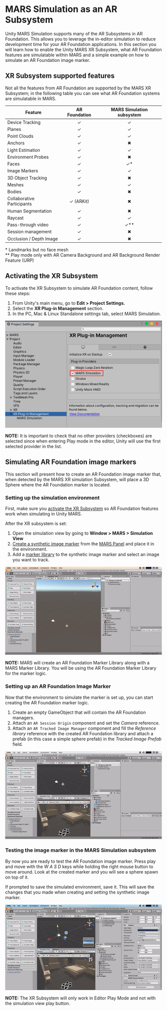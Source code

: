# MARS Simulation as an AR Subsystem
Unity MARS Simulation supports many of the AR Subsystems in AR Foundation. This allows you to leverage the in-editor simulation to reduce development time for your AR Foundation applications.
In this section you will learn how to enable the Unity MARS XR Subsystem, what AR Foundation features are simulatable within MARS and a simple example on how to simulate an AR Foundation image marker.

## XR Subsystem supported features
Not all the features from AR Foundation are supported by the MARS XR Subsystem; in the following table you can see what AR Foundation systems are simulatable in MARS.

|        Feature        | AR Foundation | MARS Simulation subsystem |
| --------------------------- |:-------:|:-----:|
| Device Tracking             |    ✓    |   ✓   |
| Planes                      |    ✓    |   ✓   |
| Point Clouds                |    ✓    |   ✓   |
| Anchors                     |    ✓    |   ✖   |
| Light Estimation            |    ✓    |   ✓   |
| Environment Probes          |    ✓    |   ✖   |
| Faces                       |    ✓    |   ✓*  |
| Image Markers               |    ✓    |   ✓   |
| 3D Object Tracking          |    ✓    |   ✖   |
| Meshes                      |    ✓    |   ✓   |
| Bodies                      |    ✓    |   ✖   |
| Collaborative Participants  |✓ (ARKit)|   ✖   |
| Human Segmentation          |    ✓    |   ✖   |
| Raycast                     |    ✓    |   ✓   |
| Pass-through video          |    ✓    |   ✓** |
| Session management          |    ✓    |   ✖   |
| Occlusion / Depth Image     |    ✓    |   ✖   |

\* Landmarks but no face mesh\
\** Play mode only with AR Camera Background and AR Background Render Feature (URP)

## Activating the XR Subsystem
To activate the XR Subsystem to simulate AR Foundation content, follow these steps:

1. From Unity's main menu, go to **Edit &gt; Project Settings.** 
2. Select the **XR Plug-in Management** section.
3. In the PC, Mac & Linux Standalone settings tab, select MARS Simulation.

![XR Subsystem](images/XRSubsystem/xr-subsystem-enable.png)

**NOTE:** It is important to check that no other providers (checkboxes) are selected since when entering Play mode in the editor, Unity will use the first selected provider in the list.

## Simulating AR Foundation image markers
This section will present how to create an AR Foundation image marker that, when detected by the MARS XR simulation Subsystem, will place a 3D Sphere where the AR Foundation marker is located.

### Setting up the simulation environment
First, make sure you [activate the XR Subsystem](MarsSimulation.md#activating-the-xr-subsystem) so AR Foundation features work when simulating in Unity MARS.

After the XR subsystem is set:
1. Open the simulation view by going to **Window &gt; MARS &gt; Simulation View**
2. [Create a synthetic image marker](https://docs.unity3d.com/Packages/com.unity.mars@latest/index.html?subfolder=/manual/Markers.html%23adding-synthetic-markers-to-environments) from the [MARS Panel](https://docs.unity3d.com/Packages/com.unity.mars@latest/index.html?subfolder=/manual/GettingStarted.html%23overview-of-the-unity-mars-ui) and place it in the environment.
3. Add a [marker library](https://docs.unity3d.com/Packages/com.unity.mars@latest/index.html?subfolder=/manual/Markers.html%23creating-a-marker-library) to the synthetic image marker and select an image you want to track.

![Setup simulation](images/XRSubsystem/setup-simulation.gif)

**NOTE:** MARS will create an AR Foundation Marker Library along with a MARS Marker Library. You will be using the AR Foundation Marker Library for the marker logic.

### Setting up an AR Foundation Image Marker

Now that the environment to simulate the marker is set up, you can start creating the AR Foundation marker logic.

1. Create an empty GameObject that will contain the AR Foundation managers.
2. Attach an `AR Session Origin` component and set the _Camera_ reference.
3. Attach an `AR Tracked Image Manager` component and fill the _Reference library_ reference with the created AR Foundation library and attach a prefab (in this case a simple sphere prefab) in the _Tracked Image Prefab_ field.

![Setup Marker](images/XRSubsystem/setup-arf-image-marker.gif)

### Testing the image marker in the MARS Simulation subsystem
By now you are ready to test the AR Foundation image marker. Press play and move with the _W A S D_ keys while holding the right mouse button to move around. Look at the created marker and you will see a sphere spawn on top of it.

If prompted to save the simulated environment, save it. This will save the changes that you made when creating and setting the synthetic image marker.

![Test Marker](images/XRSubsystem/arf-marker-testing.gif)

**NOTE:** The XR Subsystem will only work in Editor Play Mode and not with the simulation view play button.
